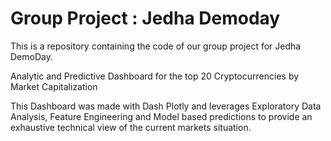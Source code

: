 # Group Project : Jedha Demoday

This is a repository containing the code of our group project for Jedha DemoDay.

Analytic and Predictive Dashboard for the top 20 Cryptocurrencies by Market Capitalization

This Dashboard was made with Dash Plotly and leverages Exploratory Data Analysis, Feature Engineering and Model based predictions to provide an exhaustive technical view of the current markets situation.
